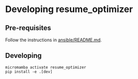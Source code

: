 # Developing resume_optimizer

## Pre-requisites
Follow the instructions in [ansible/README.md](../ansible/README.md).

## Developing
```
micromamba activate resume_optimizer
pip install -e .[dev]
```